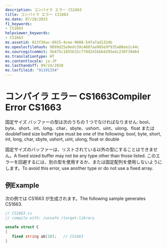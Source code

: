 ```yaml
---
description: コンパイラ エラー CS1663
title: コンパイラ エラー CS1663
ms.date: 07/20/2015
f1_keywords:
- CS1663
helpviewer_keywords:
- CS1663
ms.assetid: 013f36ac-8925-4cee-9008-54fa7ad1324b
ms.openlocfilehash: 0099d25a9edc59c4887aa985e9f935a86ee1c44c
ms.sourcegitcommit: 5b475c1855b32cf78d2d1bbb4295e4c236f39464
ms.translationtype: HT
ms.contentlocale: ja-JP
ms.lasthandoff: 09/24/2020
ms.locfileid: "91191334"
---
```

# <a name="compiler-error-cs1663"></a><span data-ttu-id="e47ae-103">コンパイラ エラー CS1663</span><span class="sxs-lookup"><span data-stu-id="e47ae-103">Compiler Error CS1663</span></span>

<span data-ttu-id="e47ae-104">固定サイズ バッファーの型は次のうちの 1 つでなければなりません: bool、byte、short、int、long、char、sbyte、ushort、uint、ulong、float または double</span><span class="sxs-lookup"><span data-stu-id="e47ae-104">Fixed size buffer type must be one of the following: bool, byte, short, int, long, char, sbyte, ushort, uint, ulong, float or double</span></span>  
  
 <span data-ttu-id="e47ae-105">固定サイズのバッファーは、リストされている以外の型にすることはできません。</span><span class="sxs-lookup"><span data-stu-id="e47ae-105">A fixed sized buffer may not be any type other than those listed.</span></span> <span data-ttu-id="e47ae-106">このエラーを回避するには、別の型を使用するか、または固定配列を使用しないようにします。</span><span class="sxs-lookup"><span data-stu-id="e47ae-106">To avoid this error, use another type or do not use a fixed array.</span></span>  
  
## <a name="example"></a><span data-ttu-id="e47ae-107">例</span><span class="sxs-lookup"><span data-stu-id="e47ae-107">Example</span></span>  

 <span data-ttu-id="e47ae-108">次の例では CS1663 が生成されます。</span><span class="sxs-lookup"><span data-stu-id="e47ae-108">The following sample generates CS1663.</span></span>  
  
```csharp  
// CS1663.cs  
// compile with: /unsafe /target:library  
  
unsafe struct C  
{  
   fixed string ab[10];   // CS1663  
}  
```
